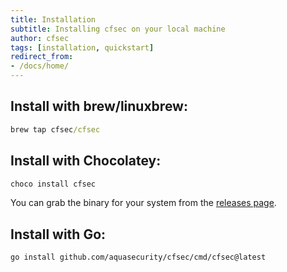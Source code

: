 ```yaml
---
title: Installation
subtitle: Installing cfsec on your local machine
author: cfsec
tags: [installation, quickstart]
redirect_from:
- /docs/home/
---
```


## Install with brew/linuxbrew:

```cmd
brew tap cfsec/cfsec
```

## Install with Chocolatey:

```cmd
choco install cfsec
```

You can grab the binary for your system from the [releases page](https://github.com/aquasecurity/cfsec/releases).

## Install with Go:

```bash
go install github.com/aquasecurity/cfsec/cmd/cfsec@latest
```

